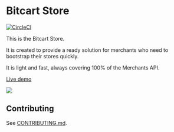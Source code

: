 # Bitcart Store

[![CircleCI](https://circleci.com/gh/bitcart/bitcart-store.svg?style=svg)](https://circleci.com/gh/bitcart/bitcart-store)

This is the Bitcart Store.

It is created to provide a ready solution for merchants who need to bootstrap their stores quickly.

It is light and fast, always covering 100% of the Merchants API.

[Live demo](https://store.bitcart.ai)

![](screenshot.png)

## Contributing

See [CONTRIBUTING.md](CONTRIBUTING.md).
